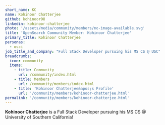```yaml
---
short_name: KC
name: Kohinoor Chatterjee
github: kohinoor98
linkedin: kohinoor-chatterjee
photo: '/assets/media/community/members/no-image-available.svg'
title: 'OpenSearch Community Member: Kohinoor Chatterjee'
primary_title: Kohinoor Chatterjee
personas:
  - osci
job_title_and_company: "Full Stack Developer pursuing his MS CS @ USC"
breadcrumbs:
  icon: community
  items:
    - title: Community
      url: /community/index.html
    - title: Members
      url: /community/members/index.html
    - title: 'Kohinoor Chatterjee&apos;s Profile'
      url: '/community/members/kohinoor-chatterjee.html'
permalink: '/community/members/kohinoor-chatterjee.html'
---
```


**Kohinoor Chatterjee** is a Full Stack Developer pursuing his MS CS @ University of Southern California!
